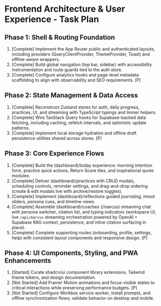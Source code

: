 # Frontend Architecture & User Experience - Task Plan

## Phase 1: Shell & Routing Foundation
1. [Complete] Implement the App Router public and authenticated layouts, including providers (QueryClientProvider, ThemeProvider, Toast) and offline-aware wrappers.
2. [Complete] Build global navigation (top bar, sidebar) with accessibility instrumentation and route guards tied to the auth store.
3. [Complete] Configure analytics hooks and page-level metadata scaffolding to align with observability and SEO requirements. [P]

## Phase 2: State Management & Data Access
1. [Complete] Reconstruct Zustand stores for auth, daily progress, practices, UI, and streaming with TypeScript typings and Immer helpers.
2. [Complete] Wire TanStack Query hooks for Supabase-backed data fetching, including caching, refetch intervals, and optimistic update patterns.
3. [Complete] Implement local storage hydration and offline draft persistence utilities shared across stores. [P]

## Phase 3: Core Experience Flows
1. [Complete] Build the (dashboard)/today experience: morning intention form, practice quick actions, Return Score tiles, and inspirational quote modules.
2. [Complete] Deliver (dashboard)/practices with CRUD modals, scheduling controls, reminder settings, and drag-and-drop ordering (create & edit modals live with archive/restore toggles).
3. [Complete] Implement (dashboard)/reflections guided journaling, mood sliders, persona cues, and timeline views.
4. [Complete] Assemble (dashboard)/coaches (/marcus) streaming chat with persona switcher, citation list, and typing indicators (workspace UI, live `/api/marcus` streaming orchestration powered by OpenAI + Supabase RAG context, persistence, and inline citation surfacing in place).
5. [Complete] Complete supporting routes (onboarding, profile, settings, help) with consistent layout components and responsive design. [P]

## Phase 4: UI Components, Styling, and PWA Enhancements
1. [Started] Curate shadcn/ui component library extensions, Tailwind theme tokens, and design documentation.
2. [Not Started] Add Framer Motion animations and focus-visible states to critical interactions while preserving performance budgets. [P]
3. [Not Started] Configure Workbox service worker, install prompts, and offline synchronization flows; validate behavior on desktop and mobile.


